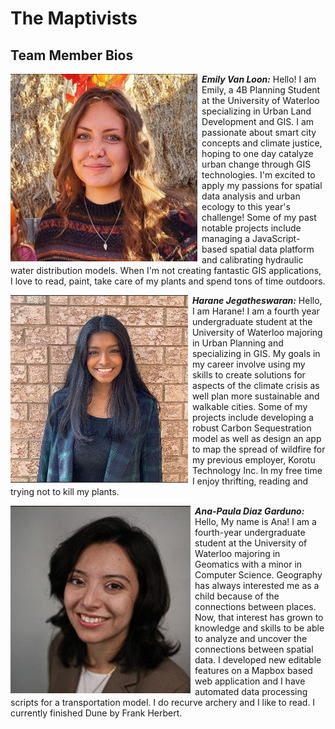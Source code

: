 # The Maptivists

## Team Member Bios

<img src="../images/emily.jpg" style="height:300px; margin:0 .5em .25em 0; float: left;" /> 

***Emily Van Loon:*** Hello! I am Emily, a 4B Planning Student at the University of Waterloo specializing in Urban Land Development and GIS. I am passionate about smart city concepts and climate justice, hoping to one day catalyze urban change through GIS technologies. I'm excited to apply my passions for spatial data analysis and urban ecology to this year's challenge! Some of my past notable projects include managing a JavaScript-based spatial data platform and calibrating hydraulic water distribution models. When I'm not creating fantastic GIS applications, I love to read, paint, take care of my plants and spend tons of time outdoors.<br style="clear:both;" />

<img src="../images/harane.jpg" style="height:300px; margin:0 .5em .25em 0; float: left;" /> 

***Harane Jegatheswaran:*** Hello, I am Harane! I am a fourth year undergraduate student at the University of Waterloo majoring in Urban Planning and specializing in GIS. My goals in my career involve using my skills to create solutions for aspects of the climate crisis as well plan more sustainable and walkable cities. Some of my projects include developing a robust Carbon Sequestration model as well as design an app to map the spread of wildfire for my previous employer, Korotu Technology Inc. In my free time I enjoy thrifting, reading and trying not to kill my plants.<br style="clear:both;" />

<img src="../images/ana.jpg" style="height:300px; margin:0 .5em .25em 0; float: left;" /> 

***Ana-Paula Diaz Garduno:*** Hello, My name is Ana! I am a fourth-year undergraduate student at the University of Waterloo majoring in Geomatics with a minor in Computer Science. Geography has always interested me as a child because of the connections between places. Now, that interest has grown to knowledge and skills to be able to analyze and uncover the connections between spatial data. I developed new editable features on a Mapbox based web application and I have automated data processing scripts for a transportation model. I do recurve archery and I like to read. I currently finished Dune by Frank Herbert.<br style="clear:both;" />
